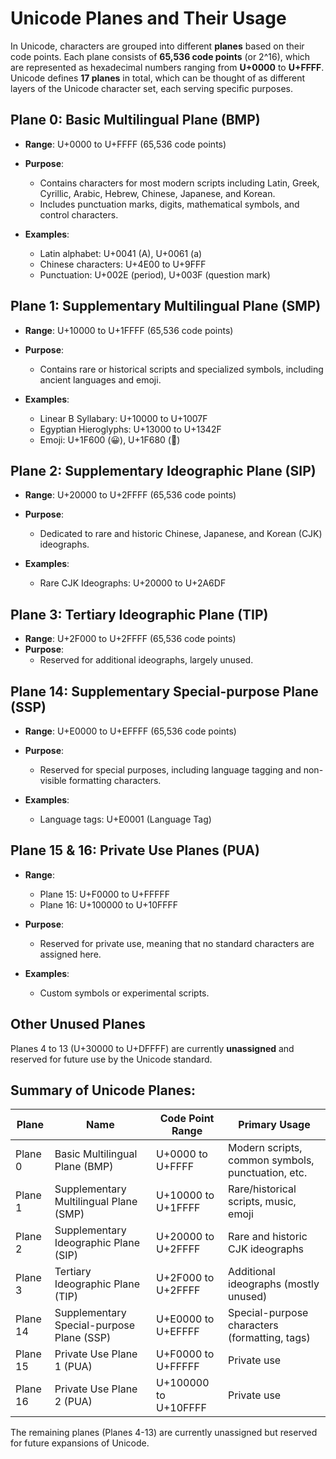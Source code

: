 
# Unicode Planes and Their Usage

In Unicode, characters are grouped into different **planes** based on their code points. Each plane consists of **65,536 code points** (or 2^16), which are represented as hexadecimal numbers ranging from **U+0000** to **U+FFFF**. Unicode defines **17 planes** in total, which can be thought of as different layers of the Unicode character set, each serving specific purposes.

## Plane 0: Basic Multilingual Plane (BMP)

- **Range**: U+0000 to U+FFFF (65,536 code points)
- **Purpose**: 
  - Contains characters for most modern scripts including Latin, Greek, Cyrillic, Arabic, Hebrew, Chinese, Japanese, and Korean.
  - Includes punctuation marks, digits, mathematical symbols, and control characters.
  
- **Examples**:
  - Latin alphabet: U+0041 (A), U+0061 (a)
  - Chinese characters: U+4E00 to U+9FFF
  - Punctuation: U+002E (period), U+003F (question mark)

## Plane 1: Supplementary Multilingual Plane (SMP)

- **Range**: U+10000 to U+1FFFF (65,536 code points)
- **Purpose**: 
  - Contains rare or historical scripts and specialized symbols, including ancient languages and emoji.
  
- **Examples**:
  - Linear B Syllabary: U+10000 to U+1007F
  - Egyptian Hieroglyphs: U+13000 to U+1342F
  - Emoji: U+1F600 (😀), U+1F680 (🚀)

## Plane 2: Supplementary Ideographic Plane (SIP)

- **Range**: U+20000 to U+2FFFF (65,536 code points)
- **Purpose**: 
  - Dedicated to rare and historic Chinese, Japanese, and Korean (CJK) ideographs.
  
- **Examples**:
  - Rare CJK Ideographs: U+20000 to U+2A6DF

## Plane 3: Tertiary Ideographic Plane (TIP)

- **Range**: U+2F000 to U+2FFFF (65,536 code points)
- **Purpose**: 
  - Reserved for additional ideographs, largely unused.

## Plane 14: Supplementary Special-purpose Plane (SSP)

- **Range**: U+E0000 to U+EFFFF (65,536 code points)
- **Purpose**: 
  - Reserved for special purposes, including language tagging and non-visible formatting characters.
  
- **Examples**:
  - Language tags: U+E0001 (Language Tag)

## Plane 15 & 16: Private Use Planes (PUA)
  
- **Range**: 
  - Plane 15: U+F0000 to U+FFFFF
  - Plane 16: U+100000 to U+10FFFF
- **Purpose**: 
  - Reserved for private use, meaning that no standard characters are assigned here.
  
- **Examples**:
  - Custom symbols or experimental scripts.

## Other Unused Planes

Planes 4 to 13 (U+30000 to U+DFFFF) are currently **unassigned** and reserved for future use by the Unicode standard.

## Summary of Unicode Planes:

| Plane  | Name                                | Code Point Range        | Primary Usage                                      |
|--------|-------------------------------------|-------------------------|---------------------------------------------------|
| Plane 0| Basic Multilingual Plane (BMP)       | U+0000 to U+FFFF         | Modern scripts, common symbols, punctuation, etc.  |
| Plane 1| Supplementary Multilingual Plane (SMP)| U+10000 to U+1FFFF       | Rare/historical scripts, music, emoji              |
| Plane 2| Supplementary Ideographic Plane (SIP)| U+20000 to U+2FFFF       | Rare and historic CJK ideographs                   |
| Plane 3| Tertiary Ideographic Plane (TIP)     | U+2F000 to U+2FFFF       | Additional ideographs (mostly unused)              |
| Plane 14| Supplementary Special-purpose Plane (SSP) | U+E0000 to U+EFFFF  | Special-purpose characters (formatting, tags)      |
| Plane 15| Private Use Plane 1 (PUA)           | U+F0000 to U+FFFFF       | Private use                                        |
| Plane 16| Private Use Plane 2 (PUA)           | U+100000 to U+10FFFF     | Private use                                        |

The remaining planes (Planes 4-13) are currently unassigned but reserved for future expansions of Unicode.
